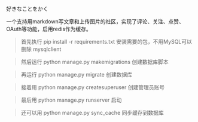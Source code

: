 好きなことをかく

一个支持用markdown写文章和上传图片的社区，实现了评论、关注、点赞、OAuth等功能，启用redis作为缓存。

>首先执行 pip install -r requirements.txt   安装需要的包，不用MySQL可以删除 mysqlclient

>然后运行 python manage.py makemigrations   创建数据库脚本

>再运行   python manage.py migrate          创建数据库

>接着用   python manage.py createsuperuser  创建管理员账号

>最后用   python manage.py runserver        启动

>还可以用 python manage.py sync_cache       同步缓存到数据库